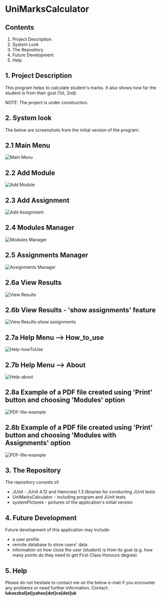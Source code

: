 # UniMarksCalculator

## Contents

1. Project Description
2. System Look
3. The Repository
4. Future Development
5. Help


## 1. Project Description  
This program helps to calculate student's marks. It also shows how far the student is from their goal (1st, 2nd).

NOTE: The project is under construction.


## 2. System look
The below are screenshots from the initial version of the program:


## 2.1 Main Menu
![Main Menu](systemPictures/1-mainMenu.jpg)

## 2.2 Add Module
![Add Module](systemPictures/2-addModule.jpg)

## 2.3 Add Assignment
![Add Assignment](systemPictures/3-addAssignment.jpg)

## 2.4 Modules Manager
![Modules Manager](systemPictures/4-modulesManager.jpg)

## 2.5 Assignments Manager
![Assignments Manager](systemPictures/5-assignmentsManager.jpg)

## 2.6a View Results
![View Results](systemPictures/6a-viewResults.jpg)

## 2.6b View Results - 'show assignments' feature
![View Results-show assignments](systemPictures/6b-viewResults-showAssignmentsFeature.jpg)

## 2.7a Help Menu --> How_to_use
![Help-howToUse](systemPictures/7a-helpHowToUse.jpg)

## 2.7b Help Menu --> About
![Help-about](systemPictures/7b-helpAbout.jpg)

## 2.8a Example of a PDF file created using 'Print' button and choosing 'Modules' option
![PDF-file-example](systemPictures/8a-modulesResultsPDF.jpg)

## 2.8b  Example of a PDF file created using 'Print' button and choosing 'Modules with Assignments' option
![PDF-file-example](systemPictures/8b-modulesAndAssignmentsResultsPDF.jpg)

## 3. The Repository  
The repository consists of:
- JUnit - JUnit 4.12 and Hamcrest 1.3 libraries for conducting JUnit tests
- UniMarksCalculator - including program and JUnit tests
- systemPictures - pictures of the application's initial version


## 4. Future Development 
Future development of this application may include:
- a user profile
- remote database to store users' data
- information on how close the user (student) is from its goal (e.g. how many points do they need to get First-Class Honours degree)

## 5. Help  
Please do not hesitate to contact me on the below e-mail if you encounter any problems or need further information.
Contact: <b>lukaszbol[at]yahoo[dot]co[dot]uk</b>
